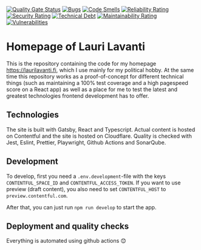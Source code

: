 [![Quality Gate Status](https://sonarcloud.io/api/project_badges/measure?project=lapanti_laurilavanti&metric=alert_status)](https://sonarcloud.io/summary/new_code?id=lapanti_laurilavanti) [![Bugs](https://sonarcloud.io/api/project_badges/measure?project=lapanti_laurilavanti&metric=bugs)](https://sonarcloud.io/summary/new_code?id=lapanti_laurilavanti) [![Code Smells](https://sonarcloud.io/api/project_badges/measure?project=lapanti_laurilavanti&metric=code_smells)](https://sonarcloud.io/summary/new_code?id=lapanti_laurilavanti) [![Reliability Rating](https://sonarcloud.io/api/project_badges/measure?project=lapanti_laurilavanti&metric=reliability_rating)](https://sonarcloud.io/summary/new_code?id=lapanti_laurilavanti) [![Security Rating](https://sonarcloud.io/api/project_badges/measure?project=lapanti_laurilavanti&metric=security_rating)](https://sonarcloud.io/summary/new_code?id=lapanti_laurilavanti) [![Technical Debt](https://sonarcloud.io/api/project_badges/measure?project=lapanti_laurilavanti&metric=sqale_index)](https://sonarcloud.io/summary/new_code?id=lapanti_laurilavanti) [![Maintainability Rating](https://sonarcloud.io/api/project_badges/measure?project=lapanti_laurilavanti&metric=sqale_rating)](https://sonarcloud.io/summary/new_code?id=lapanti_laurilavanti)[![Vulnerabilities](https://sonarcloud.io/api/project_badges/measure?project=lapanti_laurilavanti&metric=vulnerabilities)](https://sonarcloud.io/summary/new_code?id=lapanti_laurilavanti)

# Homepage of Lauri Lavanti

This is the repository containing the code for my homepage https://laurilavanti.fi, which I use mainly for my political hobby. At the same time this repository works as a proof-of-concept for different technical things (such as maintaining a 100% test coverage and a high pagespeed score on a React app) as well as a place for me to test the latest and greatest technologies frontend development has to offer.

## Technologies

The site is built with Gatsby, React and Typescript. Actual content is hosted on Contentful and the site is hosted on Cloudflare. Quality is checked with Jest, Eslint, Prettier, Playwright, Github Actions and SonarQube.

## Development

To develop, first you need a `.env.development`-file with the keys `CONTENTFUL_SPACE_ID` and `CONTENTFUL_ACCESS_TOKEN`. If you want to use preview (draft content), you also need to set `CONTENTFUL_HOST` to `preview.contentful.com`.

After that, you can just run `npm run develop` to start the app.

## Deployment and quality checks

Everything is automated using github actions 😊
